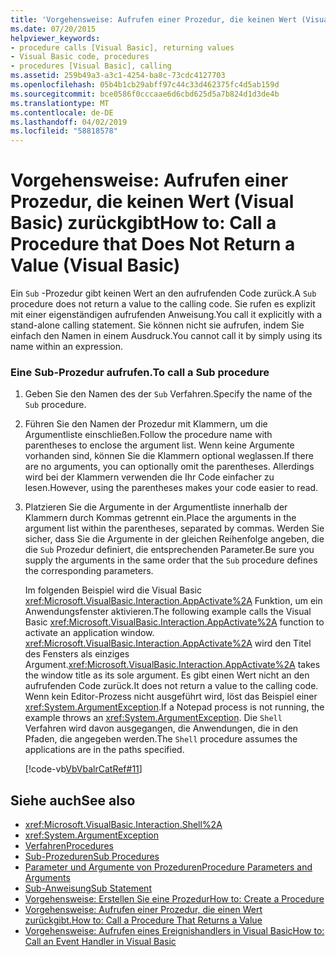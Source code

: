 ```yaml
---
title: 'Vorgehensweise: Aufrufen einer Prozedur, die keinen Wert (Visual Basic) zurückgibt'
ms.date: 07/20/2015
helpviewer_keywords:
- procedure calls [Visual Basic], returning values
- Visual Basic code, procedures
- procedures [Visual Basic], calling
ms.assetid: 259b49a3-a3c1-4254-ba8c-73cdc4127703
ms.openlocfilehash: 05b4b1cb29abff97c44c33d462375fc4d5ab159d
ms.sourcegitcommit: bce0586f0cccaae6d6cbd625d5a7b824d1d3de4b
ms.translationtype: MT
ms.contentlocale: de-DE
ms.lasthandoff: 04/02/2019
ms.locfileid: "58818578"
---
```

# <a name="how-to-call-a-procedure-that-does-not-return-a-value-visual-basic"></a><span data-ttu-id="4da93-102">Vorgehensweise: Aufrufen einer Prozedur, die keinen Wert (Visual Basic) zurückgibt</span><span class="sxs-lookup"><span data-stu-id="4da93-102">How to: Call a Procedure that Does Not Return a Value (Visual Basic)</span></span>
<span data-ttu-id="4da93-103">Ein `Sub` -Prozedur gibt keinen Wert an den aufrufenden Code zurück.</span><span class="sxs-lookup"><span data-stu-id="4da93-103">A `Sub` procedure does not return a value to the calling code.</span></span> <span data-ttu-id="4da93-104">Sie rufen es explizit mit einer eigenständigen aufrufenden Anweisung.</span><span class="sxs-lookup"><span data-stu-id="4da93-104">You call it explicitly with a stand-alone calling statement.</span></span> <span data-ttu-id="4da93-105">Sie können nicht sie aufrufen, indem Sie einfach den Namen in einem Ausdruck.</span><span class="sxs-lookup"><span data-stu-id="4da93-105">You cannot call it by simply using its name within an expression.</span></span>  
  
### <a name="to-call-a-sub-procedure"></a><span data-ttu-id="4da93-106">Eine Sub-Prozedur aufrufen.</span><span class="sxs-lookup"><span data-stu-id="4da93-106">To call a Sub procedure</span></span>  
  
1.  <span data-ttu-id="4da93-107">Geben Sie den Namen des der `Sub` Verfahren.</span><span class="sxs-lookup"><span data-stu-id="4da93-107">Specify the name of the `Sub` procedure.</span></span>  
  
2.  <span data-ttu-id="4da93-108">Führen Sie den Namen der Prozedur mit Klammern, um die Argumentliste einschließen.</span><span class="sxs-lookup"><span data-stu-id="4da93-108">Follow the procedure name with parentheses to enclose the argument list.</span></span> <span data-ttu-id="4da93-109">Wenn keine Argumente vorhanden sind, können Sie die Klammern optional weglassen.</span><span class="sxs-lookup"><span data-stu-id="4da93-109">If there are no arguments, you can optionally omit the parentheses.</span></span> <span data-ttu-id="4da93-110">Allerdings wird bei der Klammern verwenden die Ihr Code einfacher zu lesen.</span><span class="sxs-lookup"><span data-stu-id="4da93-110">However, using the parentheses makes your code easier to read.</span></span>  
  
3.  <span data-ttu-id="4da93-111">Platzieren Sie die Argumente in der Argumentliste innerhalb der Klammern durch Kommas getrennt ein.</span><span class="sxs-lookup"><span data-stu-id="4da93-111">Place the arguments in the argument list within the parentheses, separated by commas.</span></span> <span data-ttu-id="4da93-112">Werden Sie sicher, dass Sie die Argumente in der gleichen Reihenfolge angeben, die die `Sub` Prozedur definiert, die entsprechenden Parameter.</span><span class="sxs-lookup"><span data-stu-id="4da93-112">Be sure you supply the arguments in the same order that the `Sub` procedure defines the corresponding parameters.</span></span>  
  
     <span data-ttu-id="4da93-113">Im folgenden Beispiel wird die Visual Basic <xref:Microsoft.VisualBasic.Interaction.AppActivate%2A> Funktion, um ein Anwendungsfenster aktivieren.</span><span class="sxs-lookup"><span data-stu-id="4da93-113">The following example calls the Visual Basic <xref:Microsoft.VisualBasic.Interaction.AppActivate%2A> function to activate an application window.</span></span> <span data-ttu-id="4da93-114"><xref:Microsoft.VisualBasic.Interaction.AppActivate%2A> wird den Titel des Fensters als einziges Argument.</span><span class="sxs-lookup"><span data-stu-id="4da93-114"><xref:Microsoft.VisualBasic.Interaction.AppActivate%2A> takes the window title as its sole argument.</span></span> <span data-ttu-id="4da93-115">Es gibt einen Wert nicht an den aufrufenden Code zurück.</span><span class="sxs-lookup"><span data-stu-id="4da93-115">It does not return a value to the calling code.</span></span> <span data-ttu-id="4da93-116">Wenn kein Editor-Prozess nicht ausgeführt wird, löst das Beispiel einer <xref:System.ArgumentException>.</span><span class="sxs-lookup"><span data-stu-id="4da93-116">If a Notepad process is not running, the example throws an <xref:System.ArgumentException>.</span></span> <span data-ttu-id="4da93-117">Die `Shell` Verfahren wird davon ausgegangen, die Anwendungen, die in den Pfaden, die angegeben werden.</span><span class="sxs-lookup"><span data-stu-id="4da93-117">The `Shell` procedure assumes the applications are in the paths specified.</span></span>  
  
     [!code-vb[VbVbalrCatRef#11](~/samples/snippets/visualbasic/VS_Snippets_VBCSharp/VbVbalrCatRef/VB/Class1.vb#11)]  
  
## <a name="see-also"></a><span data-ttu-id="4da93-118">Siehe auch</span><span class="sxs-lookup"><span data-stu-id="4da93-118">See also</span></span>

- <xref:Microsoft.VisualBasic.Interaction.Shell%2A>
- <xref:System.ArgumentException>
- [<span data-ttu-id="4da93-119">Verfahren</span><span class="sxs-lookup"><span data-stu-id="4da93-119">Procedures</span></span>](./index.md)
- [<span data-ttu-id="4da93-120">Sub-Prozeduren</span><span class="sxs-lookup"><span data-stu-id="4da93-120">Sub Procedures</span></span>](./sub-procedures.md)
- [<span data-ttu-id="4da93-121">Parameter und Argumente von Prozeduren</span><span class="sxs-lookup"><span data-stu-id="4da93-121">Procedure Parameters and Arguments</span></span>](./procedure-parameters-and-arguments.md)
- [<span data-ttu-id="4da93-122">Sub-Anweisung</span><span class="sxs-lookup"><span data-stu-id="4da93-122">Sub Statement</span></span>](../../../../visual-basic/language-reference/statements/sub-statement.md)
- [<span data-ttu-id="4da93-123">Vorgehensweise: Erstellen Sie eine Prozedur</span><span class="sxs-lookup"><span data-stu-id="4da93-123">How to: Create a Procedure</span></span>](./how-to-create-a-procedure.md)
- [<span data-ttu-id="4da93-124">Vorgehensweise: Aufrufen einer Prozedur, die einen Wert zurückgibt.</span><span class="sxs-lookup"><span data-stu-id="4da93-124">How to: Call a Procedure That Returns a Value</span></span>](./how-to-call-a-procedure-that-returns-a-value.md)
- [<span data-ttu-id="4da93-125">Vorgehensweise: Aufrufen eines Ereignishandlers in Visual Basic</span><span class="sxs-lookup"><span data-stu-id="4da93-125">How to: Call an Event Handler in Visual Basic</span></span>](./how-to-call-an-event-handler.md)
